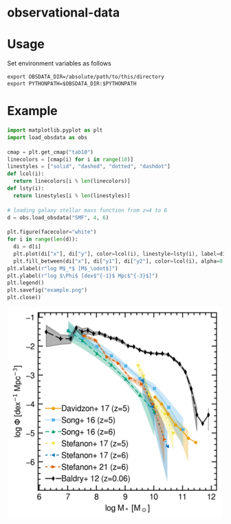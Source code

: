 # observational-data

Usage
=====
Set environment variables as follows
```
export OBSDATA_DIR=/absolute/path/to/this/directory
export PYTHONPATH=$OBSDATA_DIR:$PYTHONPATH
```

Example
=======
``` python
import matplotlib.pyplot as plt
import load_obsdata as obs

cmap = plt.get_cmap("tab10")
linecolors = [cmap(i) for i in range(10)]
linestyles = ["solid", "dashed", "dotted", "dashdot"]
def lcol(i):
  return linecolors[i % len(linecolors)]
def lsty(i):
  return linestyles[i % len(linestyles)]

# loading galaxy stellar mass function from z=4 to 6
d = obs.load_obsdata("SMF", 4, 6)

plt.figure(facecolor="white")
for i in range(len(d)):
  di = d[i]
  plt.plot(di["x"], di["y"], color=lcol(i), linestyle=lsty(i), label=di["label"])
  plt.fill_between(di["x"], di["y1"], di["y2"], color=lcol(i), alpha=0.3)
plt.xlabel(r"log M$_*$ [M$_\odot$]")
plt.ylabel(r"log $\Phi$ [dex$^{-1}$ Mpc$^{-3}$]")
plt.legend()
plt.savefig("example.png")
plt.close()
```
<img src="./example.png" width=500px>